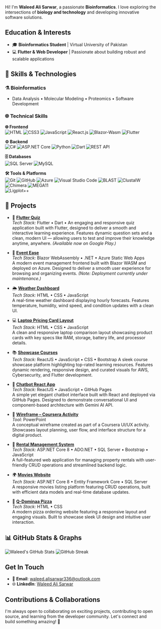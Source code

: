 Hi! I'm **Waleed Ali Sarwar**, a passionate **Bioinformatics**. I love exploring the intersections of **biology and technology** and developing innovative software solutions.  

## Education & Interests  

- 🎓 **Bioinformatics Student** | Virtual University of Pakistan  
- 💻 **Flutter & Web Developer** | Passionate about building robust and scalable applications  

## 🧪 Skills & Technologies

### ⚗️ Bioinformatics  
- Data Analysis • Molecular Modeling • Proteomics  • Software Development

### 🌐 Technical Skills
**🌐 Frontend**  
![HTML](https://img.shields.io/badge/HTML-E34F26?style=for-the-badge&logo=html5&logoColor=white)  ![CSS3](https://img.shields.io/badge/CSS-1572B6?style=for-the-badge&logo=css3&logoColor=white)  ![JavaScript](https://img.shields.io/badge/JavaScript-F7DF1E?style=for-the-badge&logo=javascript&logoColor=black)  ![React.js](https://img.shields.io/badge/React-20232A?style=for-the-badge&logo=react&logoColor=61DAFB)  ![Blazor-Wasm](https://img.shields.io/badge/Blazor-512BD4?style=for-the-badge&logo=blazor&logoColor=white) ![Flutter](https://img.shields.io/badge/Flutter-02569B?style=for-the-badge&logo=flutter&logoColor=white)



**⚙️ Backend**  
![C#](https://img.shields.io/badge/C%23-239120?style=for-the-badge&logo=c-sharp&logoColor=white)  ![ASP.NET Core](https://img.shields.io/badge/ASP.NET%20Core-512BD4?style=for-the-badge&logo=.net&logoColor=white)  ![Python](https://img.shields.io/badge/Python-3776AB?style=for-the-badge&logo=python&logoColor=white) ![Dart](https://img.shields.io/badge/Dart-0175C2?style=for-the-badge&logo=dart&logoColor=white)  ![REST API](https://img.shields.io/badge/REST%20API-00C7B7?style=for-the-badge&logo=api&logoColor=white)

**🗄️ Databases**  
![SQL Server](https://img.shields.io/badge/SQL%20Server-CC2927?style=for-the-badge&logo=microsoftsqlserver&logoColor=white)  ![MySQL](https://img.shields.io/badge/MySQL-4479A1?style=for-the-badge&logo=mysql&logoColor=white)  

**🛠️ Tools & Platforms**  
![Git](https://img.shields.io/badge/Git-F05032?style=for-the-badge&logo=git&logoColor=white)  ![GitHub](https://img.shields.io/badge/GitHub-181717?style=for-the-badge&logo=github&logoColor=white)  ![Azure](https://img.shields.io/badge/Azure-0078D4?style=for-the-badge&logo=microsoftazure&logoColor=white) ![Visual Studio Code](https://img.shields.io/badge/VS%20Code-007ACC?style=for-the-badge&logo=visualstudiocode&logoColor=white) ![BLAST](https://img.shields.io/badge/BLAST-006699?style=for-the-badge&logo=data:image/svg+xml;base64,PHN2Zy8+/svg&logoColor=white)  ![ClustalW](https://img.shields.io/badge/ClustalW-228B22?style=for-the-badge&logoColor=white)  ![Chimera](https://img.shields.io/badge/Chimera-8B0000?style=for-the-badge&logoColor=white)  ![MEGA11](https://img.shields.io/badge/MEGA11-1E90FF?style=for-the-badge&logoColor=white)  
![Ligplot++](https://img.shields.io/badge/Ligplot++-4B0082?style=for-the-badge&logoColor=white)


## 🚧 Projects

- 🎯 [**Flutter Quiz**](https://play.google.com/store/apps/details?id=live.waleedalisarwar.quiz_app_flutter)  
  *Tech Stack:* Flutter • Dart • 
   An engaging and responsive quiz application built with Flutter, designed to deliver a smooth and interactive learning experience. 
   Features dynamic question sets and  a clean, modern UI — allowing users to test and improve their knowledge anytime, anywhere.
   *(Available now on Google Play.)*


- 🎉 [**Event Ease**](https://proud-mud-095041a00.6.azurestaticapps.net/)  
  *Tech Stack:* Blazor WebAssembly • .NET • Azure Static Web Apps  
  A modern event management frontend built with Blazor WASM and deployed on Azure. Designed to deliver a smooth user experience for browsing and organizing events. *(Note: Deployment currently under maintenance.)*
  
- 🌦️ [**Weather Dashboard**](https://waleed-ali-sarwar.github.io/projects/weather-dashboard/)  
  *Tech Stack:* HTML • CSS • JavaScript  
  A real-time weather dashboard displaying hourly forecasts. Features temperature, humidity, wind speed, and condition updates with a clean UI.  

- 💻 [**Laptop Pricing Card Layout**](https://waleed-ali-sarwar.github.io/projects/products)  
  *Tech Stack:* HTML • CSS • JavaScript  
  A clean and responsive laptop comparison layout showcasing product cards with key specs like RAM, storage, battery life, and processor details.  

- 📚 [**Showcase Courses**](https://waleed-ali-sarwar.github.io/showcase-courses)  
  *Tech Stack:* ReactJS • JavaScript • CSS  • Bootstrap
  A sleek course showcase platform highlighting top-rated learning resources. Features dynamic rendering, responsive design, and curated visuals for AWS, Cybersecurity, and Flutter development.  

- 🤖 [**Chatbot React App**](https://waleed-ali-sarwar.github.io/chatbot-react-app/)  
  *Tech Stack:* ReactJS • JavaScript • GitHub Pages  
  A simple yet elegant chatbot interface built with React and deployed via GitHub Pages. Designed to demonstrate conversational UI and component-based architecture with Gemini AI API.

- 🧩 [**Wireframe – Coursera Activity**](https://1drv.ms/p/c/4bcfc40837943837/ETc4lDcIxM8ggEu0JAIAAAABKGjHMZm8opzIom2goZQTHw?e=akC6Me)  
  *Tool:* PowerPoint  
  A conceptual wireframe created as part of a Coursera UI/UX activity. Showcases layout planning, user flow, and interface structure for a digital product.

- 🚀 [**Rental Management System**](https://rtms-was.azurewebsites.net)  
  *Tech Stack:* ASP.NET Core 8 • ADO.NET • SQL Server • Bootstrap • JavaScript  
  A full-featured web application for managing property rentals with user-friendly CRUD operations and streamlined backend logic.

- 🌍 [**Movies Website**](https://moviesmvccore.azurewebsites.net)  
  *Tech Stack:* ASP.NET Core 8 • Entity Framework Core • SQL Server  
  A responsive movies listing platform featuring CRUD operations, built with efficient data models and real-time database updates.

- 🍕 [**Q-Dominaa Pizza**](https://waleed-ali-sarwar.github.io/was/projects/index2.html)  
  *Tech Stack:* HTML • CSS  
  A modern pizza ordering website featuring a responsive layout and engaging visuals. Built to showcase sleek UI design and intuitive user interaction.  

## 📊 GitHub Stats & Graphs

![Waleed's GitHub Stats](https://github-readme-stats.vercel.app/api?username=Waleed-Ali-Sarwar&show_icons=true&theme=tokyonight&hide_title=true) ![GitHub Streak](https://streak-stats.demolab.com/?user=Waleed-Ali-Sarwar&theme=tokyonight)

## Get In Touch  

- 📧 **Email**: [waleed.alisarwar336@outlook.com](mailto:waleed.alisarwar336@outlook.com)  
- 🌐 **LinkedIn**: [Waleed Ali Sarwar](https://linkedin.com/in/waleed-ali-sarwar)  

## Contributions & Collaborations  

I'm always open to collaborating on exciting projects, contributing to open source, and learning from the developer community. Let's connect and build something amazing! 🚀  
